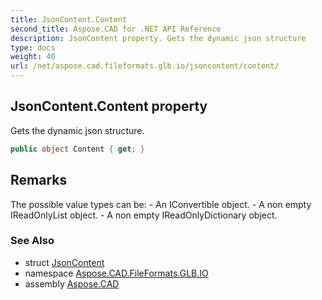 ```yaml
---
title: JsonContent.Content
second_title: Aspose.CAD for .NET API Reference
description: JsonContent property. Gets the dynamic json structure
type: docs
weight: 40
url: /net/aspose.cad.fileformats.glb.io/jsoncontent/content/
---
```

## JsonContent.Content property

Gets the dynamic json structure.

```csharp
public object Content { get; }
```

## Remarks

The possible value types can be: - An IConvertible object. - A non empty IReadOnlyList object. - A non empty IReadOnlyDictionary object.

### See Also

* struct [JsonContent](../)
* namespace [Aspose.CAD.FileFormats.GLB.IO](../../jsoncontent/)
* assembly [Aspose.CAD](../../../)


